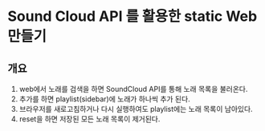 # Sound Cloud API 를 활용한 static Web 만들기

## 개요

1. web에서 노래를 검색을 하면 SoundCloud API를 통해 노래 목록을 불러온다.
2. 추가를 하면 playlist(sidebar)에 노래가 하나씩 추가 된다.
3. 브라우저를 새로고침하거나 다시 실행하여도 playlist에는 노래 목록이 남아있다.
4. reset을 하면 저장된 모든 노래 목록이 제거된다.

